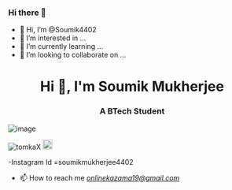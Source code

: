 ### Hi there 👋

<!--
**Soumik4402/Soumik4402** is a ✨ _special_ ✨ repository because its `README.md` (this file) appears on your GitHub profile.

Here are some ideas to get you started:

- 🔭 I’m currently working on ...
- 🌱 I’m currently learning ...
- 👯 I’m looking to collaborate on ...
- 🤔 I’m looking for help with ...
- 💬 Ask me about ...
- 📫 How to reach me: ...
- 😄 Pronouns: ...
- ⚡ Fun fact: ...
-->
- 👋 Hi, I’m @Soumik4402
- 👀 I’m interested in ...
- 🌱 I’m currently learning ...
- 💞️ I’m looking to collaborate on ...


<h1 align="center">Hi 👋, I'm Soumik Mukherjee </h1>
<h3 align="center">A BTech Student  </h3>

![image](https://github.com/saadeghi/saadeghi/blob/master/dino.gif)

<p align="left">
<img src="https://komarev.com/ghpvc/?username=Soumik4402" alt="tomkaX" />

 <img src="https://github.com/simple-icons/simple-icons/blob/develop/icons/amazonaws.svg" alt="aws"  width="20" height="20" /> 
 
 </p>
-Instagram Id =soumikmukherjee4402

- 📫 How to reach me *onlinekazama19@gmail.com*








<!---
Soumik4402/Soumik4402 is a ✨ special ✨ repository because its `README.md` (this file) appears on your GitHub profile.
You can click the Preview link to take a look at your changes.
--->
